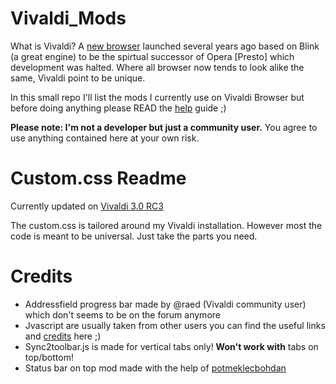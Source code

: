 # Vivaldi_Mods 
What is Vivaldi? A [new browser](https://vivaldi.com) launched several years ago based on Blink (a great engine) to be the spirtual successor of Opera [Presto] which development was halted.
Where all browser now tends to look alike the same, Vivaldi point to be unique.

In this small repo I'll list the mods I currently use on Vivaldi Browser but before doing anything please READ the [help](https://forum.vivaldi.net/topic/10549/modding-vivaldi?page=1) guide ;)

**Please note: I'm not a developer but just a community user.**
You agree to use anything contained here at your own risk.


# Custom.css Readme
Currently updated on [Vivaldi 3.0 RC3](https://forum.vivaldi.net/topic/45884/vivaldi-3-0-rc-3-vivaldi-desktop-browser-snapshot-1874-22?page=1)

The custom.css is tailored around my Vivaldi installation. However most the code is meant to be universal. Just take the parts you need.


# Credits
* Addressfield progress bar made by @raed (Vivaldi community user) which don't seems to be on the forum anymore
* Jvascript are usually taken from other users you can find the useful links and [credits](https://github.com/Hadden89/Vivaldi_mods/blob/master/Javascript_mods.md) here ;)
* Sync2toolbar.js is made for vertical tabs only! **Won't work with** tabs on top/bottom!
* Status bar on top mod made with the help of [potmeklecbohdan](https://forum.vivaldi.net/user/potmeklecbohdan)
